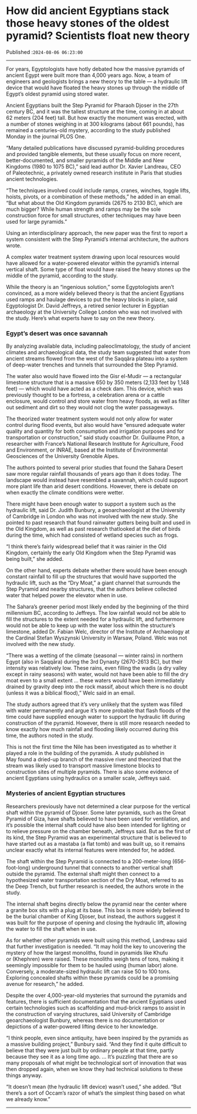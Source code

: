 # How did ancient Egyptians stack those heavy stones of the oldest pyramid? Scientists float new theory

Published :`2024-08-06 06:23:00`

---

For years, Egyptologists have hotly debated how the massive pyramids of ancient Egypt were built more than 4,000 years ago. Now, a team of engineers and geologists brings a new theory to the table — a hydraulic lift device that would have floated the heavy stones up through the middle of Egypt’s oldest pyramid using stored water.

Ancient Egyptians built the Step Pyramid for Pharaoh Djoser in the 27th century BC, and it was the tallest structure at the time, coming in at about 62 meters (204 feet) tall. But how exactly the monument was erected, with a number of stones weighing in at 300 kilograms (about 661 pounds), has remained a centuries-old mystery, according to the study published Monday in the journal PLOS One.

“Many detailed publications have discussed pyramid-building procedures and provided tangible elements, but these usually focus on more recent, better-documented, and smaller pyramids of the Middle and New Kingdoms (1980 to 1075 BC),” said lead author Dr. Xavier Landreau, CEO of Paleotechnic, a privately owned research institute in Paris that studies ancient technologies.

“The techniques involved could include ramps, cranes, winches, toggle lifts, hoists, pivots, or a combination of these methods,” he added in an email. “But what about the Old Kingdom pyramids (2675 to 2130 BC), which are much bigger? While human strength and ramps may be the sole construction force for small structures, other techniques may have been used for large pyramids.”

Using an interdisciplinary approach, the new paper was the first to report a system consistent with the Step Pyramid’s internal architecture, the authors wrote.

A complex water treatment system drawing upon local resources would have allowed for a water-powered elevator within the pyramid’s internal vertical shaft. Some type of float would have raised the heavy stones up the middle of the pyramid, according to the study.

While the theory is an “ingenious solution,” some Egyptologists aren’t convinced, as a more widely believed theory is that the ancient Egyptians used ramps and haulage devices to put the heavy blocks in place, said Egyptologist Dr. David Jeffreys, a retired senior lecturer in Egyptian archaeology at the University College London who was not involved with the study. Here’s what experts have to say on the new theory.

### Egypt’s desert was once savannah

By analyzing available data, including paleoclimatology, the study of ancient climates and archaeological data, the study team suggested that water from ancient streams flowed from the west of the Saqqâra plateau into a system of deep-water trenches and tunnels that surrounded the Step Pyramid.

The water also would have flowed into the Gisr el-Mudir — a rectangular limestone structure that is a massive 650 by 350 meters (2,133 feet by 1,148 feet) — which would have acted as a check dam. This device, which was previously thought to be a fortress, a celebration arena or a cattle enclosure, would control and store water from heavy floods, as well as filter out sediment and dirt so they would not clog the water passageways.

The theorized water treatment system would not only allow for water control during flood events, but also would have “ensured adequate water quality and quantity for both consumption and irrigation purposes and for transportation or construction,” said study coauthor Dr. Guillaume Piton, a researcher with France’s National Research Institute for Agriculture, Food and Environment, or INRAE, based at the Institute of Environmental Geosciences of the University Grenoble Alpes.

The authors pointed to several prior studies that found the Sahara Desert saw more regular rainfall thousands of years ago than it does today. The landscape would instead have resembled a savannah, which could support more plant life than arid desert conditions. However, there is debate on when exactly the climate conditions were wetter.

There might have been enough water to support a system such as the hydraulic lift, said Dr. Judith Bunbury, a geoarchaeologist at the University of Cambridge in London who was not involved with the new study. She pointed to past research that found rainwater gutters being built and used in the Old Kingdom, as well as past research thatlooked at the diet of birds during the time, which had consisted of wetland species such as frogs.

“I think there’s fairly widespread belief that it was rainier in the Old Kingdom, certainly the early Old Kingdom when the Step Pyramid was being built,” she added.

On the other hand, experts debate whether there would have been enough constant rainfall to fill up the structures that would have supported the hydraulic lift, such as the “Dry Moat,” a giant channel that surrounds the Step Pyramid and nearby structures, that the authors believe collected water that helped power the elevator when in use.

The Sahara’s greener period most likely ended by the beginning of the third millennium BC, according to Jeffreys. The low rainfall would not be able to fill the structures to the extent needed for a hydraulic lift, and furthermore would not be able to keep up with the water loss within the structure’s limestone, added Dr. Fabian Welc, director of the Institute of Archaeology at the Cardinal Stefan Wyszynski University in Warsaw, Poland. Welc was not involved with the new study.

“There was a wetting of the climate (seasonal — winter rains) in northern Egypt (also in Saqqāra) during the 3rd Dynasty (2670-2613 BC), but their intensity was relatively low. These rains, even filling the wadis (a dry valley except in rainy seasons) with water, would not have been able to fill the dry moat even to a small extent … these waters would have been immediately drained by gravity deep into the rock massif, about which there is no doubt (unless it was a biblical flood),” Welc said in an email.

The study authors agreed that it’s very unlikely that the system was filled with water permanently and argue it’s more probable that flash floods of the time could have supplied enough water to support the hydraulic lift during construction of the pyramid. However, there is still more research needed to know exactly how much rainfall and flooding likely occurred during this time, the authors noted in the study.

This is not the first time the Nile has been investigated as to whether it played a role in the building of the pyramids. A study published in May found a dried-up branch of the massive river and theorized that the stream was likely used to transport massive limestone blocks to construction sites of multiple pyramids. There is also some evidence of ancient Egyptians using hydraulics on a smaller scale, Jeffreys said.

### Mysteries of ancient Egyptian structures

Researchers previously have not determined a clear purpose for the vertical shaft within the pyramid of Djoser. Some later pyramids, such as the Great Pyramid of Giza, have shafts believed to have been used for ventilation, and it’s possible the internal shaft could have also been intended for lighting or to relieve pressure on the chamber beneath, Jeffreys said. But as the first of its kind, the Step Pyramid was an experimental structure that is believed to have started out as a mastaba (a flat tomb) and was built up, so it remains unclear exactly what its internal features were intended for, he added.

The shaft within the Step Pyramid is connected to a 200-meter-long (656-foot-long) underground tunnel that connects to another vertical shaft outside the pyramid. The external shaft might then connect to a hypothesized water transportation section of the Dry Moat, referred to as the Deep Trench, but further research is needed, the authors wrote in the study.

The internal shaft begins directly below the pyramid near the center where a granite box sits with a plug at its base. This box is more widely believed to be the burial chamber of King Djoser, but instead, the authors suggest it was built for the purpose of opening and closing the hydraulic lift, allowing the water to fill the shaft when in use.

As for whether other pyramids were built using this method, Landreau said that further investigation is needed. “It may hold the key to uncovering the mystery of how the largest monoliths, found in pyramids like Khufu or (Khephren) were raised. These monoliths weigh tens of tons, making it seemingly impossible for them to be hauled using (human labor) alone. Conversely, a moderate-sized hydraulic lift can raise 50 to 100 tons. Exploring concealed shafts within these pyramids could be a promising avenue for research,” he added.

Despite the over 4,000-year-old mysteries that surround the pyramids and features, there is sufficient documentation that the ancient Egyptians used certain technologies such as scaffolding and mud-brick ramps to assist in the construction of varying structures, said University of Cambridge geoarchaeologist Bunbury, whereas there is no documentation or depictions of a water-powered lifting device to her knowledge.

“I think people, even since antiquity, have been inspired by the pyramids as a massive building project,” Bunbury said. “And they find it quite difficult to believe that they were just built by ordinary people at that time, partly because they see it as a long time ago. … It’s puzzling that there are so many proposals of what might be technological sort of innovation that was then dropped again, when we know they had technical solutions to these things anyway.

“It doesn’t mean (the hydraulic lift device) wasn’t used,” she added. “But there’s a sort of Occam’s razor of what’s the simplest thing based on what we already know.”

---

